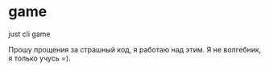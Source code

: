 # game
just cli game

Прошу прощения за страшный код, я работаю над этим.
Я не волгебник, я только учусь =).
